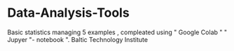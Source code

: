 # Data-Analysis-Tools
Basic statistics managing 5 examples , compleated using " Google Colab " " Jupyer "- notebook ".
Baltic Technology Institute
